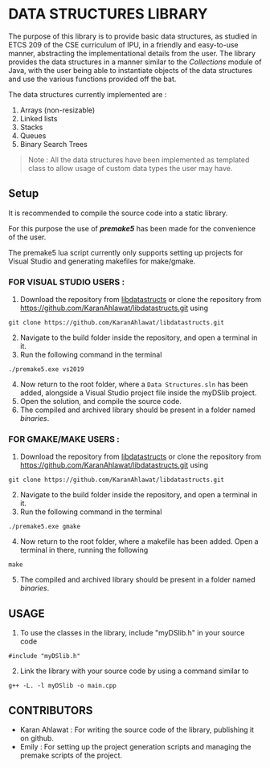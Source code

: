 # **DATA STRUCTURES LIBRARY** <a name = "TOP"></a>

The purpose of this library is to provide basic data structures, as studied in ETCS 209 of the CSE curriculum of IPU, in a friendly and easy-to-use manner, abstracting the implementational details from the user. The library provides the data structures in a manner similar to the _Collections_ module of Java, with the user being able to instantiate objects of the data structures and use the various functions provided off the bat.

The data structures currently implemented are :

1. Arrays (non-resizable)
2. Linked lists
3. Stacks
4. Queues
5. Binary Search Trees

> Note : All the data structures have been implemented as templated class to allow usage of custom data types the user may have.

## **Setup**

It is recommended to compile the source code into a static library.

For this purpose the use of _**premake5**_ has been made for the convenience of the user.

The premake5 lua script currently only supports setting up projects for Visual Studio and generating makefiles for make/gmake.

### FOR VISUAL STUDIO USERS :

1. Download the repository from [libdatastructs](https://github.com/KaranAhlawat/libdatastructs) or clone the repository from <https://github.com/KaranAhlawat/libdatastructs.git> using

```
git clone https://github.com/KaranAhlawat/libdatastructs.git
```

2. Navigate to the build folder inside the repository, and open a terminal in it.
3. Run the following command in the terminal

```
./premake5.exe vs2019
```

4. Now return to the root folder, where a `Data Structures.sln` has been added, alongside a Visual Studio project file inside the myDSlib project.
5. Open the solution, and compile the source code.
6. The compiled and archived library should be present in a folder named _binaries_.

### FOR GMAKE/MAKE USERS :


1. Download the repository from [libdatastructs](https://github.com/KaranAhlawat/libdatastructs) or clone the repository from <https://github.com/KaranAhlawat/libdatastructs.git> using

```
git clone https://github.com/KaranAhlawat/libdatastructs.git
```

2. Navigate to the build folder inside the repository, and open a terminal in it.
3. Run the following command in the terminal

```
./premake5.exe gmake
```

4. Now return to the root folder, where a makefile has been added. Open a terminal in there, running the following

```
make
```

5. The compiled and archived library should be present in a folder named _binaries_.

## **USAGE**

1. To use the classes in the library, include "myDSlib.h" in your source code

```
#include "myDSlib.h"
```

2. Link the library with your source code by using a command similar to

```
g++ -L. -l myDSlib -o main.cpp
```

## **CONTRIBUTORS**

- Karan Ahlawat : For writing the source code of the library, publishing it on github.
- Emily : For setting up the project generation scripts and managing the premake scripts of the project.
